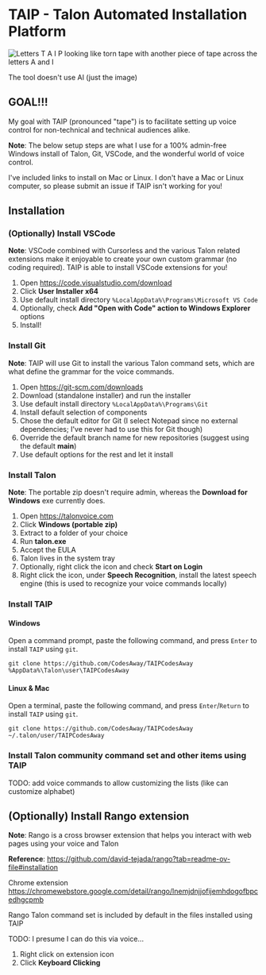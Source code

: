 # TAIP - Talon Automated Installation Platform

![Letters T A I P looking like torn tape with another piece of tape across the letters A and I](https://github.com/user-attachments/assets/526a73eb-09f8-49c9-b73f-408495543804)

The tool doesn't use AI (just the image)

## GOAL!!!

My goal with TAIP (pronounced "tape") is to facilitate setting up voice control for non-technical and technical audiences alike.

**Note**: The below setup steps are what I use for a 100% admin-free Windows install of Talon, Git, VSCode, and the wonderful world of voice control.

I've included links to install on Mac or Linux. I don't have a Mac or Linux computer, so please submit an issue if TAIP isn't working for you!

## Installation

### (Optionally) Install VSCode

**Note**: VSCode combined with Cursorless and the various Talon related extensions make it enjoyable to create your own custom grammar (no coding required). TAIP is able to install VSCode extensions for you!

1. Open https://code.visualstudio.com/download
2. Click **User Installer x64**
3. Use default install directory `%LocalAppData%\Programs\Microsoft VS Code`
4. Optionally, check **Add "Open with Code" action to Windows Explorer** options
5. Install!

### Install Git

**Note**: TAIP will use Git to install the various Talon command sets, which are what define the grammar for the voice commands.

1. Open https://git-scm.com/downloads
2. Download (standalone installer) and run the installer
3. Use default install directory `%LocalAppData%\Programs\Git`
4. Install default selection of components
5. Chose the default editor for Git (I select Notepad since no external dependencies; I've never had to use this for Git though)
6. Override the default branch name for new repositories (suggest using the default **main**)
7. Use default options for the rest and let it install

### Install Talon

**Note**: The portable zip doesn't require admin, whereas the **Download for Windows** exe currently does.

1. Open https://talonvoice.com
2. Click **Windows (portable zip)**
3. Extract to a folder of your choice
4. Run **talon.exe**
5. Accept the EULA
6. Talon lives in the system tray
7. Optionally, right click the icon and check **Start on Login**
8. Right click the icon, under **Speech Recognition**, install the latest speech engine (this is used to recognize your voice commands locally)

### Install TAIP

#### Windows
Open a command prompt, paste the following command, and press `Enter` to install `TAIP` using `git`.

```shell
git clone https://github.com/CodesAway/TAIPCodesAway %AppData%\Talon\user\TAIPCodesAway
```

#### Linux & Mac

Open a terminal, paste the following command, and press `Enter`/`Return` to install `TAIP` using `git`.

```shell
git clone https://github.com/CodesAway/TAIPCodesAway ~/.talon/user/TAIPCodesAway
```

### Install Talon community command set and other items using TAIP

TODO: add voice commands to allow customizing the lists (like can customize alphabet)

## (Optionally) Install Rango extension

**Note**: Rango is a cross browser extension that helps you interact with web pages using your voice and Talon

**Reference**: https://github.com/david-tejada/rango?tab=readme-ov-file#installation

Chrome extension
https://chromewebstore.google.com/detail/rango/lnemjdnjjofijemhdogofbpcedhgcpmb

Rango Talon command set is included by default in the files installed using TAIP

TODO: I presume I can do this via voice...

1. Right click on extension icon
2. Click **Keyboard Clicking**


